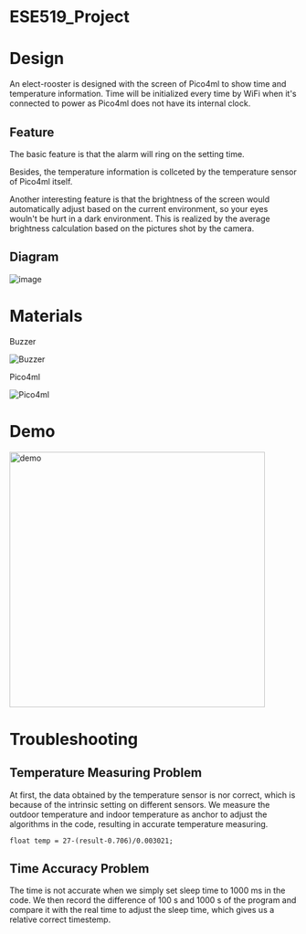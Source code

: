 # ESE519_Project

# Design
An elect-rooster is designed with the screen of Pico4ml to show time and temperature information. Time will be initialized every time by WiFi when it's connected to power as Pico4ml does not have its internal clock. 

## Feature
The basic feature is that the alarm will ring on the setting time. 

Besides, the temperature information is collceted by the temperature sensor of Pico4ml itself. 

Another interesting feature is that the brightness of the screen would automatically adjust based on the current environment, so your eyes wouln't be hurt in a dark environment. This is realized by the average brightness calculation based on the pictures shot by the camera. 

## Diagram
![image](https://user-images.githubusercontent.com/114015725/209371673-579a6b6a-68b4-440d-be8e-82d6b97cbbed.png)


# Materials
Buzzer

![Buzzer](https://user-images.githubusercontent.com/114015725/205458210-97050459-0119-4827-a8aa-bbd22abb02c5.jpg)

Pico4ml

![Pico4ml](https://user-images.githubusercontent.com/114015725/205458189-9b1b5b24-a74c-4aa0-a191-84875c989ed5.jpg)

# Demo
<img width="447" alt="demo" src="https://user-images.githubusercontent.com/114015725/205527584-8d51b2d2-5bbf-490a-8a9c-fb7a5c4e3344.png">

# Troubleshooting
## Temperature Measuring Problem
At first, the data obtained by the temperature sensor is nor correct, which is because of the intrinsic setting on different sensors. We measure the outdoor temperature and indoor temperature as anchor to adjust the algorithms in the code, resulting in accurate temperature measuring.
```
float temp = 27-(result-0.706)/0.003021;
```

## Time Accuracy Problem
The time is not accurate when we simply set sleep time to 1000 ms in the code. We then record the difference of 100 s and 1000 s of the program and compare it with the real time to adjust the sleep time, which gives us a relative correct timestemp.
